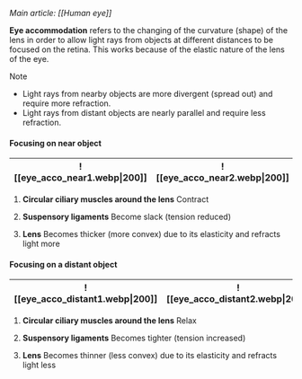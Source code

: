 *Main article: [[Human eye]]*

**Eye accommodation** refers to the changing of the curvature (shape) of the lens in order to allow light rays from objects at different distances to be focused on the retina. This works because of the elastic nature of the lens of the eye.

> [!note]
> - Light rays from nearby objects are more divergent (spread out) and require more refraction.
> - Light rays from distant objects are nearly parallel and require less refraction.

#### Focusing on near object
| ![[eye_acco_near1.webp\|200]] | ![[eye_acco_near2.webp\|200]] |
| :---------------------------: | :---------------------------: |

1. **Circular ciliary muscles around the lens**
   Contract

2. **Suspensory ligaments**
   Become slack (tension reduced)

3. **Lens**
   Becomes thicker (more convex) due to its elasticity and refracts light more

#### Focusing on a distant object
| ![[eye_acco_distant1.webp\|200]] | ![[eye_acco_distant2.webp\|200]] |
| :------------------------------: | :------------------------------: |

1. **Circular ciliary muscles around the lens**
   Relax

2. **Suspensory ligaments**
   Becomes tighter (tension increased)

3. **Lens**
   Becomes thinner (less convex) due to its elasticity and refracts light less

